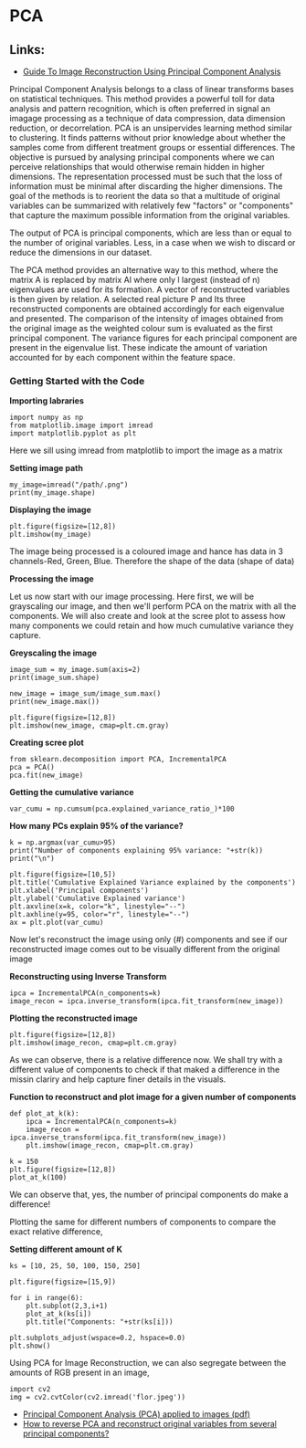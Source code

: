 # PCA
## Links:
- [Guide To Image Reconstruction Using Principal Component Analysis](https://analyticsindiamag.com/guide-to-image-reconstruction-using-principal-component-analysis/)

Principal Component Analysis belongs to a class of linear transforms bases on statistical techniques. This method provides a powerful toll for data analysis and pattern recognition, which is often preferred in signal an imagage processing as a technique of data compression, data dimension reduction, or decorrelation. PCA is an unsipervides learning method similar to clustering. It finds patterns without prior knowledge about whether the samples come from different treatment groups or essential differences. The objective is pursued by analysing principal components where we can perceive relationships that would otherwise remain hidden in higher dimensions.
The representation processed must be such that the loss of information must be minimal after discarding the higher dimensions.
The goal of the methods is to reorient the data so that a multitude of original variables can be summarized with relatively few "factors" or "components" that capture the maximum possible information from the original variables.


The output of PCA is principal components, which are less than or equal to the number of original variables. Less, in a case when we wish to discard or reduce the dimensions in our dataset. 

The PCA method provides an alternative way to this method, where the matrix A is replaced by matrix Al where only l largest (instead of n) eigenvalues are used for its formation. A vector of reconstructed variables is then given by relation. A selected real picture P and Its three reconstructed components are obtained accordingly for each eigenvalue and presented. The comparison of the intensity of images obtained from the original image as the weighted colour sum is evaluated as the first principal component. The variance figures for each principal component are present in the eigenvalue list. These indicate the amount of variation accounted for by each component within the feature space.

### Getting Started with the Code
**Importing labraries**

	import numpy as np
	from matplotlib.image import imread
	import matplotlib.pyplot as plt

Here we sill using imread from matplotlib to import the image as a matrix

**Setting image path**

	my_image=imread("/path/.png")
	print(my_image.shape)

**Displaying the image**

	plt.figure(figsize=[12,8])
	plt.imshow(my_image)

The image being processed is a coloured image and hance has data in 3 channels-Red, Green, Blue. Therefore the shape of the data (shape of data)

**Processing the image**

Let us now start with our image processing. Here first, we will be grayscaling our image, and then we'll perform PCA on the matrix with all the components. We will also create and look at the scree plot to assess how many components we could retain and how much cumulative variance they capture.

**Greyscaling the image**

	image_sum = my_image.sum(axis=2)
	print(image_sum.shape)

	new_image = image_sum/image_sum.max()
	print(new_image.max())

	plt.figure(figsize=[12,8])
	plt.imshow(new_image, cmap=plt.cm.gray)

**Creating scree plot**
	
	from sklearn.decomposition import PCA, IncrementalPCA
	pca = PCA()
	pca.fit(new_image)

**Getting the cumulative variance**

	var_cumu = np.cumsum(pca.explained_variance_ratio_)*100

**How many PCs explain 95% of the variance?**

	k = np.argmax(var_cumu>95)
	print("Number of components explaining 95% variance: "+str(k))
	print("\n")

	plt.figure(figsize=[10,5])
	plt.title('Cumulative Explained Variance explained by the components')
	plt.xlabel('Principal components')
	plt.ylabel('Cumulative Explained variance')
	plt.axvline(x=k, color="k", linestyle="--")
	plt.axhline(y=95, color="r", linestyle="--")
	ax = plt.plot(var_cumu)

Now let's reconstruct the image using only (#) components and see if our reconstructed image comes out to be visually different from the original image

**Reconstructing using Inverse Transform**

	ipca = IncrementalPCA(n_components=k)
	image_recon = ipca.inverse_transform(ipca.fit_transform(new_image))

**Plotting the reconstructed image**

	plt.figure(figsize=[12,8])
	plt.imshow(image_recon, cmap=plt.cm.gray)

As we can observe, there is a relative difference now. We shall try with a different value of components to check if that maked a difference in the missin clariry and help capture finer details in the visuals.

**Function to reconstruct and plot image for a given number of components**

	def plot_at_k(k):
		ipca = IncrementalPCA(n_components=k)
		image_recon = ipca.inverse_transform(ipca.fit_transform(new_image))
		plt.imshow(image_recon, cmap=plt.cm.gray)

	k = 150
	plt.figure(figsize=[12,8])
	plot_at_k(100)

We can observe that, yes, the number of principal components do make a difference!

Plotting the same for different numbers of components to compare the exact relative difference,

**Setting different amount of K**

	ks = [10, 25, 50, 100, 150, 250]

	plt.figure(figsize=[15,9])

	for i in range(6):
		plt.subplot(2,3,i+1)
		plot_at_k(ks[i])
		plt.title("Components: "+str(ks[i]))

	plt.subplots_adjust(wspace=0.2, hspace=0.0)
	plt.show()

Using PCA for Image Reconstruction, we can also segregate between the amounts of RGB present in an image,

	import cv2
	img = cv2.cvtColor(cv2.imread('flor.jpeg'))


- [Principal Component Analysis (PCA) applied to images (pdf)](http://people.ciirc.cvut.cz/~hlavac/TeachPresEn/11ImageProc/15PCA.pdf)
- [How to reverse PCA and reconstruct original variables from several principal components?](https://stats.stackexchange.com/questions/229092/how-to-reverse-pca-and-reconstruct-original-variables-from-several-principal-com)
